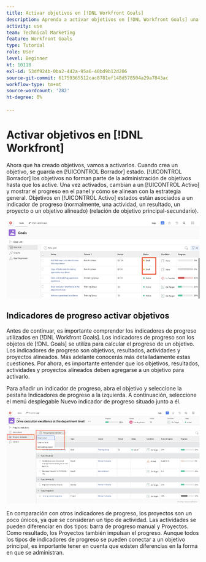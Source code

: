 ```yaml
---
title: Activar objetivos en [!DNL Workfront Goals]
description: Aprenda a activar objetivos en [!DNL Workfront Goals] una vez creados.
activity: use
team: Technical Marketing
feature: Workfront Goals
type: Tutorial
role: User
level: Beginner
kt: 10118
exl-id: 53df924b-0ba2-442a-95a6-40bd9b12d206
source-git-commit: 61759365512cac8781ef148d578504a29a7843ac
workflow-type: tm+mt
source-wordcount: '282'
ht-degree: 0%

---
```


# Activar objetivos en [!DNL Workfront]

Ahora que ha creado objetivos, vamos a activarlos. Cuando crea un objetivo, se guarda en [!UICONTROL Borrador] estado. [!UICONTROL Borrador] los objetivos no forman parte de la administración de objetivos hasta que los active. Una vez activados, cambian a un [!UICONTROL Activo] y mostrar el progreso en el panel y cómo se alinean con la estrategia general. Objetivos en [!UICONTROL Activo] estados están asociados a un indicador de progreso (normalmente, una actividad, un resultado, un proyecto o un objetivo alineado) (relación de objetivo principal-secundario).

![Captura de pantalla de un objetivo en Objetivos de Workfront en estado de borrador](assets/04-workfront-goals-activate-goals.png)

## Indicadores de progreso activar objetivos

Antes de continuar, es importante comprender los indicadores de progreso utilizados en [!DNL Workfront Goals]. Los indicadores de progreso son los objetos de [!DNL Goals] se utiliza para calcular el progreso de un objetivo. Los indicadores de progreso son objetivos, resultados, actividades y proyectos alineados. Más adelante conocerás más detalladamente estas cuestiones. Por ahora, es importante entender que los objetivos, resultados, actividades y proyectos alineados deben agregarse a un objetivo para activarlo.

Para añadir un indicador de progreso, abra el objetivo y seleccione la pestaña Indicadores de progreso a la izquierda. A continuación, seleccione el menú desplegable Nuevo indicador de progreso situado junto a él.

![Captura de pantalla que muestra resultados, actividades y proyectos, e indicadores de progreso de objetivos.](assets/05-workfront-goals-progress-indicators.png)

En comparación con otros indicadores de progreso, los proyectos son un poco únicos, ya que se consideran un tipo de actividad. Las actividades se pueden diferenciar en dos tipos: barra de progreso manual y Proyectos. Como resultado, los Proyectos también impulsan el progreso. Aunque todos los tipos de indicadores de progreso se pueden conectar a un objetivo principal, es importante tener en cuenta que existen diferencias en la forma en que se administran.


